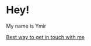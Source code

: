 <h1>Hey!</h1>
<p>My name is Ymir</p>

[Best way to get in touch with me](https://www.linkedin.com/in/ymirke/)
